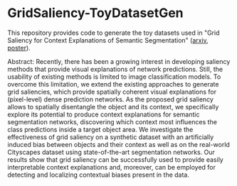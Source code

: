 # GridSaliency-ToyDatasetGen

This repository provides code to generate the toy datasets used in "Grid Saliency for Context Explanations of Semantic Segmentation" ([arxiv](https://arxiv.org/abs/1907.13054), [poster](../poster/poster_grid-saliency.pdf)).

Abstract: Recently, there has been a growing interest in developing saliency methods that provide visual explanations of network predictions. Still, the usability of existing methods is limited to image classification models. To overcome this limitation, we extend the existing approaches to generate grid saliencies, which provide spatially coherent visual explanations for (pixel-level) dense prediction networks. As the proposed grid saliency allows to spatially disentangle the object and its context, we specifically explore its potential to produce context explanations for semantic segmentation networks, discovering which context most influences the class predictions inside a target object area. We investigate the effectiveness of grid saliency on a synthetic dataset with an artificially induced bias between objects and their context as well as on the real-world Cityscapes dataset using state-of-the-art segmentation networks. Our results show that grid saliency can be successfully used to provide easily interpretable context explanations and, moreover, can be employed for detecting and localizing contextual biases present in the data.
